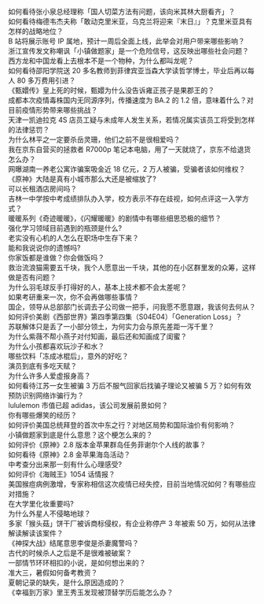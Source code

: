 如何看待张小泉总经理称「国人切菜方法有问题，该向米其林大厨看齐」？  
如何看待梅德韦杰夫称「敢动克里米亚，乌克兰将迎来『末日』」？克里米亚具有怎样的战略地位？  
B 站将展示账号 IP 属地，预计一周后全面上线，此举会对用户带来哪些影响？  
浙江宣传发文称嘲讽「小镇做题家」是一个危险信号，这反映出哪些社会问题？  
西方龙和中国龙看上去根本不是一个物种，为什么都叫龙呢？  
如何看待邵阳学院送 20 多名教师到菲律宾亚当森大学读哲学博士，毕业后再以每人 80 多万费用引进？  
《甄嬛传》皇上死的时候，甄嬛为什么没告诉雍正孩子是果郡王的？  
成都本次疫情毒株国内无同源序列，传播速度为 BA.2 的 1.2 倍，意味着什么？对目前疫情形势带来哪些挑战？  
天津一凯迪拉克 4S 店员工疑与未成年人发生关系，若情况属实该员工将受到怎样的法律惩罚？  
为什么林平之一定要杀岳灵珊，他们之前不是很相爱吗？  
我在京东自营买的拯救者 R7000p 笔记本电脑，用了一天就烧了，京东不给退货怎么办？  
网曝湖南一养老公寓诈骗案吸金近 18 亿元，2 万人被骗，受骗者该如何维权？  
《原神》大陆是真有小城市那么大还是被缩放了?  
可以长租酒店房间吗？  
吉林一中学按中考成绩排队办入学，校方表示不存在歧视，如何点评这一入学方式？  
暖暖系列《奇迹暖暖》，《闪耀暖暖》的剧情中有哪些细思恐极的细节？  
强化学习领域目前遇到的瓶颈是什么?  
老实没有心机的人怎么在职场中生存下来？  
能和我说说你的遗憾吗?  
你家饭都是谁做？你会做饭吗？  
救治流浪猫需要五千块，我个人愿意出一千块，其他的在小区群里发的众筹，这样做是否有问题？  
为什么羽毛球反手打得好的人，基本上技术都不会太差呢？  
如果考研重来一次，你不会再做哪些事情？  
国企，领导从总部部门长调去子公司做一把手，问我愿不愿意跟，我该何去何从？  
如何评价美剧《西部世界》第四季第四集（S04E04）「Generation Loss」？  
苏联解体只是丢了一小部分领土，为何实力会与原先差距一泻千里？  
为什么紫薇不帮小燕子对付知画，最后还和知画成了闺蜜？  
为什么小孩都喜欢玩沙子和水？  
哪些饮料「冻成冰棍后」，意外的好吃？  
演员到底有多吃天赋？  
为什么许多人爱虚报身高？  
如何看待江苏一女生被骗 3 万后不服气回家后找骗子理论又被骗 5 万？如何有效预防识别网络诈骗行为？  
lululemon 市值已超 adidas，该公司发展前景如何？  
你有哪些爆笑的经历？  
如何评价美国总统拜登的首次中东之行？对地区局势和国际油价有何影响？  
小镇做题家到底是什么意思？这个梗怎么来的？  
如何评价《原神》2.8 版本金苹果群岛任务菲谢尔个人线的故事？  
如何看待《原神》2.8 金苹果海岛活动？  
中考查分出来那一刻有什么心理感受?  
如何评价《海贼王》1054 话情报？  
美国猴痘病例激增，专家称相信这次疫情已经失控，目前当地情况如何？有哪些应对措施？  
在大学里化妆重要吗?  
为什么外星人不侵略地球？  
多家「猴头菇」饼干厂被诉商标侵权，有企业称停产 3 年被索 50 万，如何从法律解读解读该案件？  
《神探大战》结尾意思李俊是杀妻魔警吗？  
古代的时候杀人之后是不是很难被破案？  
一部情节环环相扣的小说，是如何想出来的？  
准大三，暑假如何备考教资？  
夏朝记录的缺失，是什么原因造成的？  
《幸福到万家》里王秀玉发现被顶替学历后能怎么办？  
